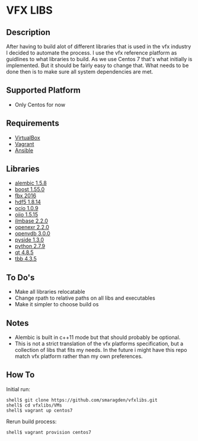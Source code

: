 VFX LIBS
========

Description
-----------

After having to build alot of different libraries that is used in the vfx industry I decided to automate the process.
I use the vfx reference platform as guidlines to what libraries to build. As we use Centos 7 that's what initially is implemented.
But it should be fairly easy to change that. What needs to be done then is to make sure all system dependencies are met.

Supported Platform
------------------
- Only Centos for now

Requirements
------------
- [VirtualBox](https://www.virtualbox.org)
- [Vagrant](http://www.vagrantup.com) 
- [Ansible](http://www.ansible.com)

Libraries
---------
- [alembic 1.5.8](https://github.com/alembic/alembic)
- [boost 1.55.0](http://www.boost.org)
- [fbx 2016](http://www.autodesk.com/products/fbx/overview)
- [hdf5 1.8.14](https://www.hdfgroup.org/HDF5/)
- [ocio 1.0.9](http://opencolorio.org)
- [oiio 1.5.15](https://sites.google.com/site/openimageio/home)
- [ilmbase 2.2.0](https://github.com/openexr/openexr)
- [openexr 2.2.0](https://github.com/openexr/openexr)
- [openvdb 3.0.0](http://www.openvdb.org)
- [pyside 1.3.0](http://www.pyside.org)
- [python 2.7.9](https://www.python.org)
- [qt 4.8.5](http://www.qt.io/developers/)
- [tbb 4.3.5](https://www.threadingbuildingblocks.org)

To Do's
-------
- Make all libraries relocatable
- Change rpath to relative paths on all libs and executables
- Make it simpler to choose build os

Notes
-----
- Alembic is built in c++11 mode but that should probably be optional.
- This is not a strict translation of the vfx platforms specification, but a collection of libs that fits my needs. In the future i might have this repo match vfx platform rather than my own preferences.

How To
------
Initial run:
```
shell$ git clone https://github.com/smaragden/vfxlibs.git
shell$ cd vfxlibs/VMs
shell$ vagrant up centos7
```

Rerun build process:
```
shell$ vagrant provision centos7
```
